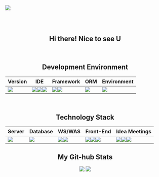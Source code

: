 <!--
**Respec-Do/Respec-Do** is a ✨ _special_ ✨ repository because its `README.md` (this file) appears on your GitHub profile.
<!-- 헤더 -->
<img src="https://capsule-render.vercel.app/api?type=venom&color=0:770877,100:6600CC&height=150&section=header&text=I%20am%20Developer&fontSize=50&fontColor=d8d8d8&stroke=000000" />
<!--Here are some ideas to get you started:

- 🔭 I’m currently working on ...
- 🌱 I’m currently learning ...
- 👯 I’m looking to collaborate on ...
- 🤔 I’m looking for help with ...
- 💬 Ask me about ...
- 📫 How to reach me: ...
- 😄 Pronouns: ...
- ⚡ Fun fact: ...
-->

<!-- 푸터 -->
<!--<img src="https://capsule-render.vercel.app/api?type=waving&color=auto&height=150&section=footer" />-->

<br><br>
<div align= "center">
  <div>
    <h2>
      Hi there! Nice to see U
    </h2>
  </div>
  <br>
  <h2>
    Development Environment
  </h2>
  <div>
    
  |Version|IDE|Framework|ORM|Environment|
  |-------|---|---------|---|----|
  |<img src="https://img.shields.io/badge/python%203.10-3670A0?style=flat&logo=python&logoColor=ffdd54" />|<img src="https://img.shields.io/badge/pycharm-143?style=flat&logo=pycharm&logoColor=black&color=black&labelColor=green" /><img src="https://img.shields.io/badge/Visual%20Studio%20Code-0078d7.svg?style=flat&logo=visual-studio-code&logoColor=white" /><img src="https://img.shields.io/badge/jupyter%20notebook-%23FA0F00.svg?style=flat&logo=jupyter&logoColor=white" />|<img src="https://img.shields.io/badge/django-%23092E20.svg?style=flat&logo=django&logoColor=white" /><img src="https://img.shields.io/badge/DJANGO-REST-ff1709?style=flat&logo=django&logoColor=white&color=ff1709&labelColor=gray" />|<img src="https://img.shields.io/badge/django%20ORM-ff1709?style=flat&logo=django&logoColor=white" />|<img src="https://img.shields.io/badge/Anaconda-%2344A833.svg?style=flat&logo=anaconda&logoColor=white" />|
  </div><br>
  <div>
    <h2>
      Technology Stack
    </h2>
    <div>

  |Server|Database|WS/WAS|Front-End|Idea Meetings|
  |------|--------|------|---------|-------------|
  |<img src="https://img.shields.io/badge/AWS-%23FF9900.svg?style=flat&logo=amazon-aws&logoColor=white" />|<img src="https://img.shields.io/badge/mysql-%2300f.svg?style=flat&logo=mysql&logoColor=white" />|<img src="https://img.shields.io/badge/nginx-%23009639.svg?style=flat&logo=nginx&logoColor=white" /><img src="https://img.shields.io/badge/gunicorn-%298729.svg?style=flat&logo=gunicorn&logoColor=white" />|<img src="https://img.shields.io/badge/html5-%23E34F26.svg?style=flat&logo=html5&logoColor=white" /><img src="https://img.shields.io/badge/css3-%231572B6.svg?style=flat&logo=css3&logoColor=white" /><img src="https://img.shields.io/badge/javascript-%23323330.svg?style=flat&logo=javascript&logoColor=%23F7DF1E" />|<img src="https://img.shields.io/badge/Slack-4A154B?style=flat&logo=slack&logoColor=white" /><img src="https://img.shields.io/badge/Zoom-2D8CFF?style=flat&logo=zoom&logoColor=white"/><img src="https://img.shields.io/badge/Discord-5865F2?style=flat&logo=discord&logoColor=white"/>|
      
      
  </div>
</div>
<div align= "center">
  <h2>
    My Git-hub Stats
  </h2>
  <div>
    <img src="https://github-readme-stats.vercel.app/api/top-langs/?username=Respec-Do&layout=donut">
    <img src="https://github-readme-stats.vercel.app/api?username=Respec-Do&theme=midnight-purple&show_icons=true&rank_icon=github">
  </div>
</div>
<br>
<br>

